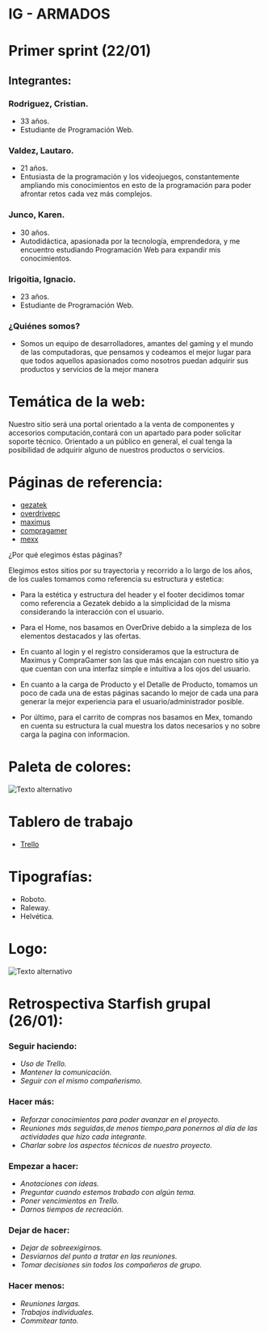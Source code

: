 # IG - ARMADOS

# Primer sprint (22/01)

## Integrantes:

### Rodriguez, Cristian.
- 33 años.
- Estudiante de Programación Web.

### Valdez, Lautaro.
- 21 años.
- Entusiasta de la programación y los videojuegos, constantemente ampliando mis conocimientos en esto de la programación para poder afrontar retos cada vez más complejos.


### Junco, Karen.
- 30 años.
- Autodidáctica, apasionada por la tecnología, emprendedora, y me encuentro estudiando Programación Web para expandir mis conocimientos.

### Irigoitia, Ignacio.
- 23 años. 
- Estudiante de Programación Web.

### ¿Quiénes somos?
- Somos un equipo de desarrolladores, amantes del gaming y el mundo de las computadoras, que pensamos y codeamos el mejor lugar para que todos aquellos apasionados como nosotros puedan adquirir sus productos y servicios de la mejor manera

# Temática de la web:

Nuestro sitio será una portal orientado a la venta de componentes y accesorios computación,contará con un apartado para poder solicitar soporte técnico.
Orientado a un público en general, el cual tenga la posibilidad de adquirir alguno de nuestros productos o servicios.

# Páginas de referencia:

- [gezatek](https://www.gezatek.com.ar/) <br>
- [overdrivepc](https://www.overdrivepc.com.ar/)<br>
- [maximus](https://www.maximus.com.ar/)<br>
- [compragamer](https://compragamer.com/)<br>
- [mexx](https://www.mexx.com.ar/)<br>


¿Por qué elegimos éstas páginas?

Elegimos estos sitios por su trayectoria y recorrido a lo largo de los años, de los cuales tomamos como referencia su estructura y estetica:

- Para la estética y estructura del header y el footer decidimos tomar como referencia a Gezatek debido a la simplicidad de la misma considerando la interacción con el usuario. 

- Para el Home, nos basamos en OverDrive debido a la simpleza de los elementos destacados y las ofertas.

- En cuanto al login y el registro consideramos que la estructura de Maximus y CompraGamer son las que más encajan con nuestro sitio ya que cuentan con una interfaz simple e intuitiva a los ojos del usuario.

- En cuanto a la carga de Producto y el Detalle de Producto, tomamos un poco de cada una de estas páginas sacando lo mejor de cada una para generar la mejor experiencia para el usuario/administrador posible.

- Por último, para el carrito de compras nos basamos en Mex, tomando en cuenta su estructura la cual muestra los datos necesarios y no sobre carga la pagina con informacion.



# Paleta de colores: 
![Texto alternativo](https://github.com/crisode/grupo_3_IG-ARMADOS/blob/main/Dise%C3%B1o%20color/Colores.png)

# Tablero de trabajo
- [Trello](https://trello.com/b/XU2oL1lS/grupo-3-ig-armados)<br>

# Tipografías:

- Roboto.
- Raleway.
- Helvética.


# Logo:

![Texto alternativo](https://github.com/crisode/grupo_3_IG-ARMADOS/blob/main/imagenes/Logo%20sin%20fondo.png)


# Retrospectiva Starfish grupal (26/01):

### Seguir haciendo:
- *Uso de Trello.*
- *Mantener la comunicación.*
- *Seguir con el mismo compañerismo.*

### Hacer más:
- *Reforzar conocimientos para poder avanzar en el proyecto.*
- *Reuniones más seguidas,de menos tiempo,para ponernos al día de las actividades que hizo cada integrante.*
- *Charlar sobre los aspectos técnicos de nuestro proyecto.*

### Empezar a hacer:
- *Anotaciones con ideas.*
- *Preguntar cuando estemos trabado con algún tema.*
- *Poner vencimientos en Trello.*
- *Darnos tiempos de recreación.*

### Dejar de hacer:
- *Dejar de sobreexigirnos.*
- *Desviarnos del punto a tratar en las reuniones.*
- *Tomar decisiones sin todos los compañeros de grupo.*

### Hacer menos:
- *Reuniones largas.*
- *Trabajos individuales.*
- *Commitear tanto.*

